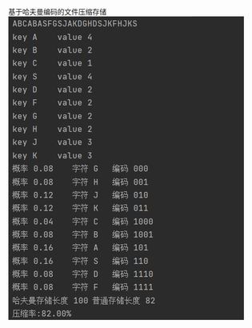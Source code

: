 基于哈夫曼编码的文件压缩存储
![QQ截图20220710092939](https://github.com/ljlat/Huffman-coding/raw/master/QQ%E6%88%AA%E5%9B%BE20220712175133.png)

